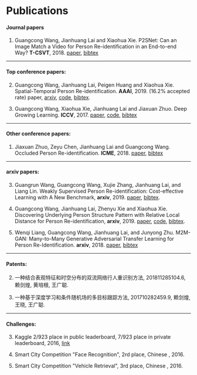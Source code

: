 # **Publications**



#### Journal papers

1) Guangcong Wang, Jianhuang Lai and Xiaohua Xie. P2SNet: Can an Image Match a Video for Person Re-identification in an End-to-end Way? **T-CSVT**, 2018. [paper](https://github.com/Wanggcong/Wanggcong.github.io/blob/master/papers/P2SNet.pdf), [bibtex](https://github.com/Wanggcong/Wanggcong.github.io/blob/master/cites/p2snet.txt)



------

#### Top conference papers:

2) Guangcong Wang, Jianhuang Lai, Peigen Huang and Xiaohua Xie. Spatial-Temporal Person Re-identification. **AAAI**, 2019.  (16.2% accepted rate) paper, [arxiv](https://arxiv.org/pdf/1812.03282.pdf), [code](https://github.com/Wanggcong/Spatial-Temporal-Re-identification), [bibtex](https://github.com/Wanggcong/Wanggcong.github.io/blob/master/cites/st_reid.txt).

1) Guangcong Wang, Xiaohua Xie,  Jianhuang Lai and Jiaxuan Zhuo. Deep Growing Learning. **ICCV**, 2017. [paper](http://openaccess.thecvf.com/content_ICCV_2017/papers/Wang_Deep_Growing_Learning_ICCV_2017_paper.pdf), [code](https://github.com/Wanggcong/Deep-growing-learning), [bibtex](https://github.com/Wanggcong/Wanggcong.github.io/blob/master/cites/dgl.txt)  

------

#### Other conference papers:

1) Jiaxuan Zhuo, Zeyu Chen,  Jianhuang Lai and Guangcong Wang. Occluded Person Re-identification. **ICME**, 2018. [paper](https://arxiv.org/abs/1804.02792), [bibtex](https://github.com/Wanggcong/Wanggcong.github.io/blob/master/cites/opr.txt)  

------

#### arxiv papers:

3) Guangrun Wang, Guangcong Wang, Xujie Zhang, Jianhuang Lai, and Liang Lin. Weakly Supervised Person Re-identification: Cost-effective Learning with A New Benchmark, **arxiv**, 2019. [paper](https://arxiv.org/abs/1904.03845), [bibtex](https://github.com/Wanggcong/Wanggcong.github.io/blob/master/cites/weak.txt).

2) Guangcong Wang,  Jianhuang Lai, Zhenyu Xie and Xiaohua Xie. Discovering Underlying Person Structure Pattern with Relative Local Distance for Person Re-identification, **arxiv**, 2019. [paper](https://arxiv.org/abs/1901.10100), [code](https://github.com/Wanggcong/RLD_codes), [bibtex](https://github.com/Wanggcong/Wanggcong.github.io/blob/master/cites/rld.txt).

1) Wenqi Liang, Guangcong Wang, Jianhuang Lai, and Junyong Zhu. M2M-GAN: Many-to-Many Generative Adversarial Transfer Learning for Person Re-Identification.  **arxiv**, 2018. [paper](https://arxiv.org/pdf/1811.03768.pdf), [bibtex](https://github.com/Wanggcong/Wanggcong.github.io/blob/master/cites/m2m.txt)

------

#### Patents:

2) 一种结合表观特征和时空分布的双流网络行人重识别方法, 201811285104.6, 赖剑煌, 黄培根, 王广聪.

1)  一种基于深度学习和条件随机场的多目标跟踪方法, 201710282459.9, 赖剑煌, 王晓, 王广聪.

------

#### Challenges:

3) Kaggle 2/923 place in public leaderboard, 7/923 place in private leaderboard, 2016, [link](https://www.kaggle.com/c/ultrasound-nerve-segmentation/leaderboard)

2) Smart City Competition "Face Recognition", 2rd place, Chinese , 2016.

1) Smart City Competition "Vehicle Retrieval", 3rd place, Chinese , 2016.

